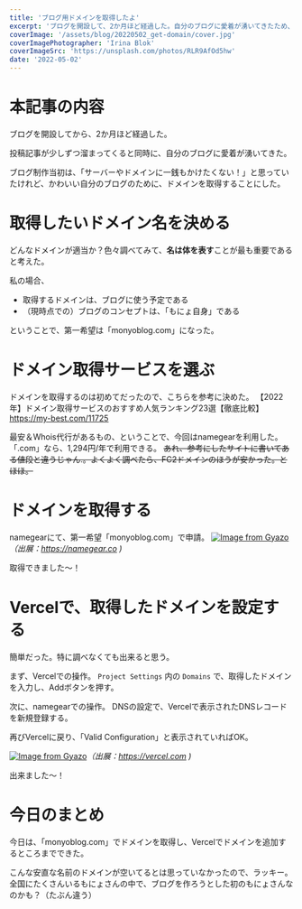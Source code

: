 ```yaml
---
title: 'ブログ用ドメインを取得したよ'
excerpt: 'ブログを開設して、2か月ほど経過した。自分のブログに愛着が湧いてきたため、ブログ用のドメインを取得することにした。'
coverImage: '/assets/blog/20220502_get-domain/cover.jpg'
coverImagePhotographer: 'Irina Blok'
coverImageSrc: 'https://unsplash.com/photos/RLR9AfOd5hw'
date: '2022-05-02'
---
```

# 本記事の内容
ブログを開設してから、2か月ほど経過した。

投稿記事が少しずつ溜まってくると同時に、自分のブログに愛着が湧いてきた。

ブログ制作当初は、「サーバーやドメインに一銭もかけたくない！」と思っていたけれど、かわいい自分のブログのために、ドメインを取得することにした。

# 取得したいドメイン名を決める
どんなドメインが適当か？色々調べてみて、**名は体を表す**ことが最も重要であると考えた。

私の場合、
- 取得するドメインは、ブログに使う予定である
- （現時点での）ブログのコンセプトは、「もにょ自身」である

ということで、第一希望は「monyoblog.com」になった。

# ドメイン取得サービスを選ぶ
ドメインを取得するのは初めてだったので、こちらを参考に決めた。
【2022年】ドメイン取得サービスのおすすめ人気ランキング23選【徹底比較】
https://my-best.com/11725


最安＆Whois代行があるもの、ということで、今回はnamegearを利用した。「.com」なら、1,294円/年で利用できる。
~~あれ、参考にしたサイトに書いてある値段と違うじゃん.。よくよく調べたら、FC2ドメインのほうが安かった。とほほ。~~

# ドメインを取得する
namegearにて、第一希望「monyoblog.com」で申請。
[![Image from Gyazo](https://i.gyazo.com/56128cc06eacc055fc1feeb38695331f.png)](https://gyazo.com/56128cc06eacc055fc1feeb38695331f)*（出展：https://namegear.co )*

取得できました～！

# Vercelで、取得したドメインを設定する
簡単だった。特に調べなくても出来ると思う。

まず、Vercelでの操作。
`Project Settings` 内の `Domains` で、取得したドメインを入力し、Addボタンを押す。

次に、namegearでの操作。
DNSの設定で、Vercelで表示されたDNSレコードを新規登録する。

再びVercelに戻り、「Valid Configuration」と表示されていればOK。

[![Image from Gyazo](https://i.gyazo.com/c07232a562dff6cd960a3819d077bb95.png)](https://gyazo.com/c07232a562dff6cd960a3819d077bb95)*（出展：https://vercel.com )*

出来ました～！


# 今日のまとめ
今日は、「monyoblog.com」でドメインを取得し、Vercelでドメインを追加するところまでできた。

こんな安直な名前のドメインが空いてるとは思っていなかったので、ラッキー。
全国にたくさんいるもにょさんの中で、ブログを作ろうとした初のもにょさんなのかも？（たぶん違う）